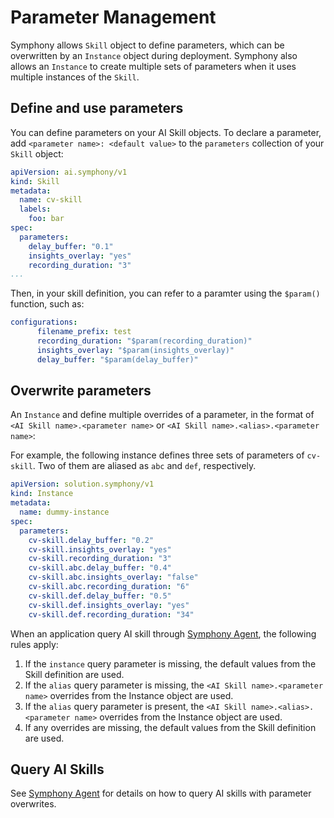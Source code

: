 # Parameter Management

Symphony allows ```Skill``` object to define parameters, which can be overwritten by an ```Instance``` object during deployment. Symphony also allows an ```Instance``` to create multiple sets of parameters when it uses multiple instances of the ```Skill```.

## Define and use parameters
You can define parameters on your AI Skill objects. To declare a parameter, add ```<parameter name>: <default value>``` to the ```parameters``` collection of your ```Skill``` object:
```yaml
apiVersion: ai.symphony/v1
kind: Skill
metadata:
  name: cv-skill
  labels: 
    foo: bar
spec:
  parameters:   
    delay_buffer: "0.1"
    insights_overlay: "yes"
    recording_duration: "3"
...
```
Then, in your skill definition, you can refer to a paramter using the ```$param()``` function, such as:
```yaml
configurations:
      filename_prefix: test
      recording_duration: "$param(recording_duration)"
      insights_overlay: "$param(insights_overlay)"
      delay_buffer: "$param(delay_buffer)" 
```
## Overwrite parameters

An ```Instance``` and define multiple overrides of a parameter, in the format of ```<AI Skill name>.<parameter name>``` or ```<AI Skill name>.<alias>.<parameter name>```:

For example, the following instance defines three sets of parameters of ```cv-skill```. Two of them are aliased as ```abc``` and ```def```, respectively.

```yaml
apiVersion: solution.symphony/v1
kind: Instance
metadata:
  name: dummy-instance
spec:
  parameters:
    cv-skill.delay_buffer: "0.2"
    cv-skill.insights_overlay: "yes"
    cv-skill.recording_duration: "3"
    cv-skill.abc.delay_buffer: "0.4"
    cv-skill.abc.insights_overlay: "false"
    cv-skill.abc.recording_duration: "6"
    cv-skill.def.delay_buffer: "0.5"
    cv-skill.def.insights_overlay: "yes"
    cv-skill.def.recording_duration: "34"
```

When an application query AI skill through [Symphony Agent](../agent/agent.md), the following rules apply:
1. If the ```instance``` query parameter is missing, the default values from the Skill definition are used.
2. If the ```alias``` query parameter is missing, the ```<AI Skill name>.<parameter name>``` overrides from the Instance object are used.
3. If the ```alias``` query parameter is present, the ```<AI Skill name>.<alias>.<parameter name>``` overrides from the Instance object are used.
4. If any overrides are missing, the default values from the Skill definition are used.

## Query AI Skills

See [Symphony Agent](../agent/agent.md) for details on how to query AI skills with parameter overwrites.